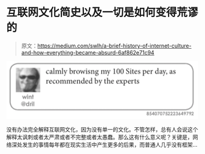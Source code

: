 # 互联网文化简史以及一切是如何变得荒谬的

> 原文：<https://medium.com/swlh/a-brief-history-of-internet-culture-and-how-everything-became-absurd-6af862e71c94>

![](img/86a7272df81e20ed4351226f125058f3.png)

没有办法完全解释互联网文化，因为没有单一的文化。不管怎样，总有人会说这个解释太讽刺或者太严肃或者不完整或者太愚蠢。那么这有什么意义呢？关键是，网络深处发生的事情每年都在现实生活中产生更多的后果，而普通人几乎没有框架…